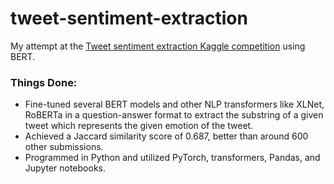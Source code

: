 # tweet-sentiment-extraction

My attempt at the [Tweet sentiment extraction Kaggle competition](https://www.kaggle.com/c/tweet-sentiment-extraction) using BERT.

### Things Done:
- Fine-tuned several BERT models and other NLP transformers like XLNet, RoBERTa in a question-answer format to extract the substring of a given tweet which represents the given emotion of the tweet.
- Achieved a Jaccard similarity score of 0.687, better than around 600 other submissions.
- Programmed in Python and utilized PyTorch, transformers, Pandas, and Jupyter notebooks.
